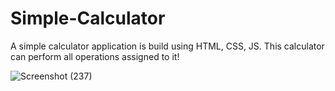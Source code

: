 # Simple-Calculator

A simple calculator application is build using HTML, CSS, JS.
This calculator can perform all operations assigned to it!

![Screenshot (237)](https://github.com/SrushtiSawant15/Simple-Calculator/assets/98805433/4c5b6cf0-92a8-4d28-9028-73e88df28b27)
